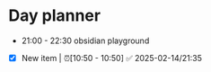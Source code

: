 # Day planner
- 21:00 - 22:30 obsidian playground
- [x] New item | ⏰[10:50 - 10:50]  ✅ 2025-02-14/21:35 
